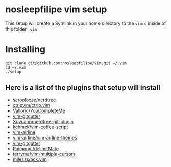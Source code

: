# nosleepfilipe vim setup

This setup will create a Symlink in your home directory to the `vimrc` inside of this folder `.vim`


# Installing


```
git clone git@github.com:nosleepfilipe/vim.git ~/.vim
cd ~/.vim
./setup
```

## Here is a list of the plugins that setup will install

  - [scrooloose/nerdtree](https://github.com/scrooloose/nerdtree)
  - [ctrlpvim/ctrlp.vim](https://github.com/ctrlpvim/ctrlp.vim)
  - [Valloric/YouCompleteMe](https://github.com/Valloric/YouCompleteMe)
  - [vim-gitgutter](https://github.com/airblade/vim-gitgutter)
  - [Xuyuanp/nerdtree-git-plugin](https://github.com/Xuyuanp/nerdtree-git-plugin)
  - [kchmck/vim-coffee-script](https://github.com/kchmck/vim-coffee-script)
  - [vim-airline](https://github.com/vim-airline/vim-airline)
  - [vim-airline/vim-airline-themes](https://github.com/vim-airline/vim-airline-themes)
  - [vim-gitgutter](https://github.com/airblade/vim-gitgutter)
  - [Raimondi/delimitMate](https://github.com/Raimondi/delimitMate)
  - [terryma/vim-multiple-cursors](https://github.com/terryma/vim-multiple-cursors)
  - [mileszs/ack.vim](https://github.com/mileszs/ack.vim)








